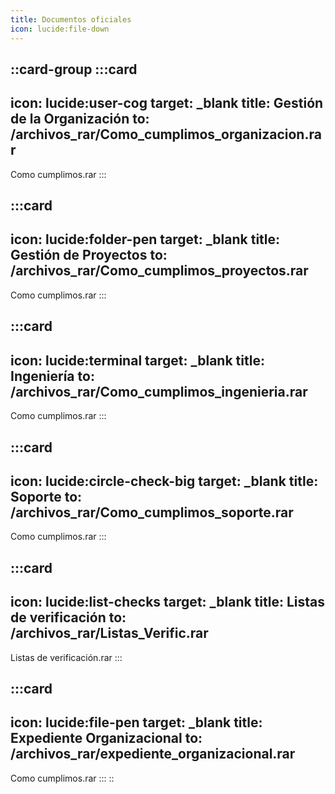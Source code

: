 ```yaml
---
title: Documentos oficiales
icon: lucide:file-down
---
```


##

::card-group
  :::card
  ---
  icon: lucide:user-cog
  target: _blank
  title: Gestión de la Organización
  to: /archivos_rar/Como_cumplimos_organizacion.rar
  ---
  Como cumplimos.rar
  :::

  :::card
  ---
  icon: lucide:folder-pen
  target: _blank
  title: Gestión de Proyectos
  to: /archivos_rar/Como_cumplimos_proyectos.rar
  ---
  Como cumplimos.rar
  :::

  :::card
  ---
  icon: lucide:terminal
  target: _blank
  title: Ingeniería
  to: /archivos_rar/Como_cumplimos_ingenieria.rar
  ---
  Como cumplimos.rar
  :::

  :::card
  ---
  icon: lucide:circle-check-big
  target: _blank
  title: Soporte
  to: /archivos_rar/Como_cumplimos_soporte.rar
  ---
  Como cumplimos.rar
  :::

  :::card
  ---
  icon: lucide:list-checks
  target: _blank
  title: Listas de verificación
  to: /archivos_rar/Listas_Verific.rar
  ---
  Listas de verificación.rar
  :::

  :::card
  ---
  icon: lucide:file-pen
  target: _blank
  title: Expediente Organizacional
  to: /archivos_rar/expediente_organizacional.rar
  ---
  Como cumplimos.rar
  :::
::

